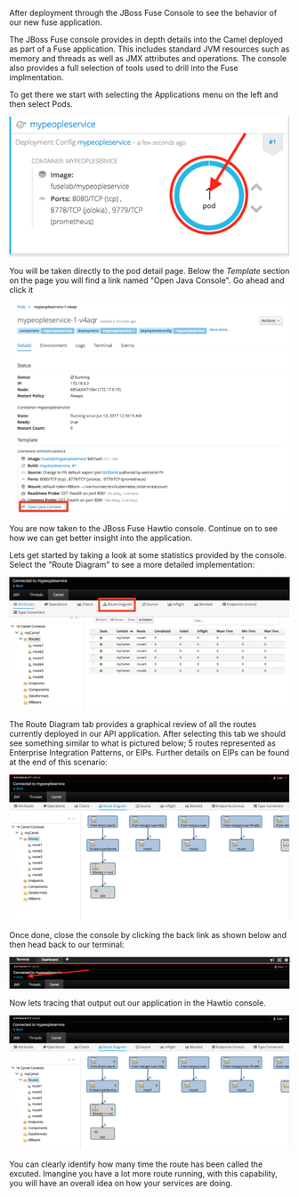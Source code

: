 After deployment through the JBoss Fuse Console to see the behavior of our new fuse application.  

The JBoss Fuse console provides in depth details into the Camel deployed as part of a Fuse application. This includes standard JVM resources such as memory and threads as well as JMX attributes and operations. The console also provides a full selection of tools used to drill into the Fuse implmentation.

To get there we start with selecting the Applications menu on the left and then select Pods.

![Select Pods menu](../../assets/intro-openshift/fis-deploy-app/04-step1-select-pod.png)

You will be taken directly to the pod detail page. Below the *Template* section on the page you will find a link named "Open Java Console". Go ahead and click it

![Select Java Console](../../assets/intro-openshift/fis-deploy-app/04-select-java-console.png)

You are now taken to the JBoss Fuse Hawtio console. Continue on to see how we can get better insight into the application.

Lets get started by taking a look at some statistics provided by the console.  Select the "Route Diagram" to see a more detailed implementation:

![Select Diagram route](../../assets/intro-openshift/fis-deploy-app/04-select-diagram-route.png)

The Route Diagram tab provides a graphical review of all the routes currently deployed in our API application.  After selecting this tab we should see something similar to what is pictured below; 5 routes represented as Enterprise Integration Patterns, or EIPs. Further details on EIPs can be found at the end of this scenario:

![Detail Camel Route](../../assets/intro-openshift/fis-deploy-app/04-detail-camel-route.png)

Once done, close the console by clicking the back link as shown below and then head back to our terminal:

![Close Hawtio Console](../../assets/intro-openshift/fis-deploy-app/04-hawtio-back-link.png)


Now lets tracing that output out our application in the Hawtio console.


![Camel stats update](../../assets/intro-openshift/fis-deploy-app/04-camel-stats-update.png)


You can clearly identify how many time the route has been called the excuted. Imangine you have a lot more route running, with this capability, you will have an overall idea on how your services are doing. 